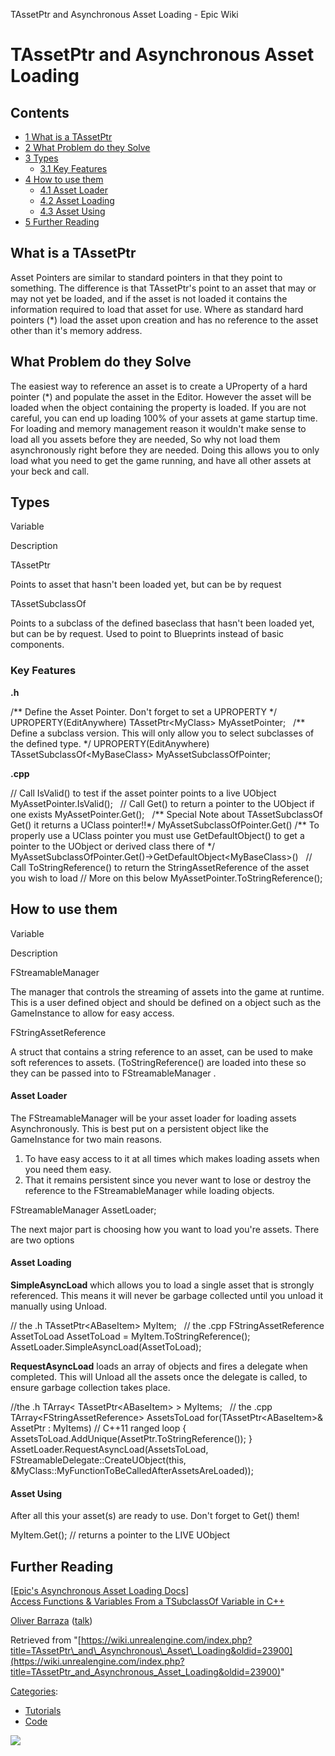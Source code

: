 TAssetPtr and Asynchronous Asset Loading - Epic Wiki                    

TAssetPtr and Asynchronous Asset Loading
========================================

Contents
--------

*   [1 What is a TAssetPtr](#What_is_a_TAssetPtr)
*   [2 What Problem do they Solve](#What_Problem_do_they_Solve)
*   [3 Types](#Types)
    *   [3.1 Key Features](#Key_Features)
*   [4 How to use them](#How_to_use_them)
    *   [4.1 Asset Loader](#Asset_Loader)
    *   [4.2 Asset Loading](#Asset_Loading)
    *   [4.3 Asset Using](#Asset_Using)
*   [5 Further Reading](#Further_Reading)

What is a TAssetPtr
-------------------

Asset Pointers are similar to standard pointers in that they point to something. The difference is that TAssetPtr's point to an asset that may or may not yet be loaded, and if the asset is not loaded it contains the information required to load that asset for use. Where as standard hard pointers (\*) load the asset upon creation and has no reference to the asset other than it's memory address.

  

What Problem do they Solve
--------------------------

The easiest way to reference an asset is to create a UProperty of a hard pointer (\*) and populate the asset in the Editor. However the asset will be loaded when the object containing the property is loaded. If you are not careful, you can end up loading 100% of your assets at game startup time. For loading and memory management reason it wouldn't make sense to load all you assets before they are needed, So why not load them asynchronously right before they are needed. Doing this allows you to only load what you need to get the game running, and have all other assets at your beck and call.

Types
-----

Variable

Description

TAssetPtr<T>

Points to asset that hasn't been loaded yet, but can be by request

TAssetSubclassOf<T>

Points to a subclass of the defined baseclass that hasn't been loaded yet, but can be by request. Used to point to Blueprints instead of basic components.

  

### Key Features

**.h**

/\*\* Define the Asset Pointer. Don't forget to set a UPROPERTY \*/
UPROPERTY(EditAnywhere)
TAssetPtr<MyClass\> MyAssetPointer;
 
/\*\* Define a subclass version. This will only allow you to select subclasses of the defined type. \*/
UPROPERTY(EditAnywhere)
TAssetSubclassOf<MyBaseClass\> MyAssetSubclassOfPointer;

**.cpp**

// Call IsValid() to test if the asset pointer points to a live UObject
MyAssetPointer.IsValid();
 
// Call Get() to return a pointer to the UObject if one exists
MyAssetPointer.Get();
 
/\*\* Special Note about TAssetSubclassOf Get() it returns a UClass pointer!!\*/
MyAssetSubclassOfPointer.Get()
/\*\* To properly use a UClass pointer you must use GetDefaultObject<T>() to get a pointer to the UObject or derived class there of \*/
MyAssetSubclassOfPointer.Get()\-\>GetDefaultObject<MyBaseClass\>()
 
// Call ToStringReference() to return the StringAssetReference of the asset you wish to load
// More on this below
MyAssetPointer.ToStringReference();

  

How to use them
---------------

Variable

Description

FStreamableManager

The manager that controls the streaming of assets into the game at runtime. This is a user defined object and should be defined on a object such as the GameInstance to allow for easy access.

FStringAssetReference

A struct that contains a string reference to an asset, can be used to make soft references to assets. (ToStringReference() are loaded into these so they can be passed into to FStreamableManager .

#### Asset Loader

The FStreamableManager will be your asset loader for loading assets Asynchronously. This is best put on a persistent object like the GameInstance for two main reasons.

1.  To have easy access to it at all times which makes loading assets when you need them easy.
2.  That it remains persistent since you never want to lose or destroy the reference to the FStreamableManager while loading objects.

FStreamableManager AssetLoader;

  
The next major part is choosing how you want to load you're assets. There are two options

#### Asset Loading

**SimpleAsyncLoad** which allows you to load a single asset that is strongly referenced. This means it will never be garbage collected until you unload it manually using Unload.

// the .h
TAssetPtr<ABaseItem\> MyItem;
 
// the .cpp
FStringAssetReference AssetToLoad
AssetToLoad \= MyItem.ToStringReference();
AssetLoader.SimpleAsyncLoad(AssetToLoad);

  
**RequestAsyncLoad** loads an array of objects and fires a delegate when completed. This will Unload all the assets once the delegate is called, to ensure garbage collection takes place.

//the .h
TArray< TAssetPtr<ABaseItem\> \> MyItems;
 
// the .cpp
TArray<FStringAssetReference\> AssetsToLoad
for(TAssetPtr<ABaseItem\>& AssetPtr : MyItems) // C++11 ranged loop
{
     AssetsToLoad.AddUnique(AssetPtr.ToStringReference());
}
AssetLoader.RequestAsyncLoad(AssetsToLoad, FStreamableDelegate::CreateUObject(this, &MyClass::MyFunctionToBeCalledAfterAssetsAreLoaded));

#### Asset Using

After all this your asset(s) are ready to use. Don't forget to Get() them!

MyItem.Get(); // returns a pointer to the LIVE UObject

  

Further Reading
---------------

\[[Epic's Asynchronous Asset Loading Docs](https://docs.unrealengine.com/latest/INT/Programming/Assets/AsyncLoading/index.html)\]  
[Access Functions & Variables From a TSubclassOf Variable in C++](/Access_Functions_%26_Variables_From_a_TSubclassOf_Variable_in_C%2B%2B "Access Functions & Variables From a TSubclassOf Variable in C++")

  
[Oliver Barraza](/User:Oliver_Barraza "User:Oliver Barraza") ([talk](/User_talk:Oliver_Barraza "User talk:Oliver Barraza"))

Retrieved from "[https://wiki.unrealengine.com/index.php?title=TAssetPtr\_and\_Asynchronous\_Asset\_Loading&oldid=23900](https://wiki.unrealengine.com/index.php?title=TAssetPtr_and_Asynchronous_Asset_Loading&oldid=23900)"

[Categories](/Special:Categories "Special:Categories"):

*   [Tutorials](/Category:Tutorials "Category:Tutorials")
*   [Code](/Category:Code "Category:Code")

  ![](https://tracking.unrealengine.com/track.png)